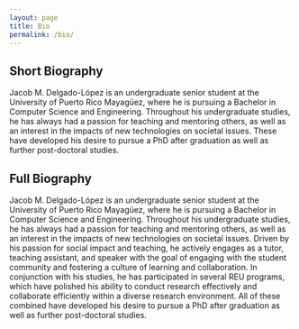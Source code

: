 ```yaml
---
layout: page
title: Bio
permalink: /bio/
---
```


## Short Biography
Jacob M. Delgado-López is an undergraduate senior student at the University of Puerto Rico Mayagüez, where he is pursuing a Bachelor in Computer Science and Engineering. Throughout his undergraduate studies, he has always had a passion for teaching and mentoring others, as well as an interest in the impacts of new technologies on societal issues. These have developed his desire to pursue a PhD after graduation as well as further post-doctoral studies. 

## Full Biography
Jacob M. Delgado-López is an undergraduate senior student at the University of Puerto Rico Mayagüez, where he is pursuing a Bachelor in Computer Science and Engineering. Throughout his undergraduate studies, he has always had a passion for teaching and mentoring others, as well as an interest in the impacts of new technologies on societal issues. Driven by his passion for social impact and teaching, he actively engages as a tutor, teaching assistant, and speaker with the goal of engaging with the student community and fostering a culture of learning and collaboration. In conjunction with his studies, he has participated in several REU programs, which have polished his ability to conduct research effectively and collaborate efficiently within a diverse research environment. All of these combined have developed his desire to pursue a PhD after graduation as well as further post-doctoral studies.

<!-- ## Photo 
<div style="text-align: center;">
    <img src="assets/images/Jacob_profile_pic.jpg" alt="Jacob Delgado Bio" width="500" height="500">
</div> -->